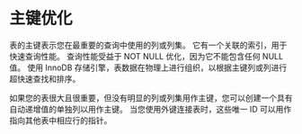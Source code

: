 # 主键优化

表的主键表示您在最重要的查询中使用的列或列集。 它有一个关联的索引，用于快速查询性能。 查询性能受益于 NOT NULL 优化，因为它不能包含任何 NULL 值。 使用 InnoDB 存储引擎，表数据在物理上进行组织，以根据主键列或列进行超快速查找和排序。

如果您的表很大且很重要，但没有明显的列或列集用作主键，您可以创建一个具有自动递增值的单独列以用作主键。 当您使用外键连接表时，这些唯一 ID 可以用作指向其他表中相应行的指针。

